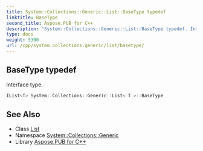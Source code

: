 ```yaml
---
title: System::Collections::Generic::List::BaseType typedef
linktitle: BaseType
second_title: Aspose.PUB for C++
description: 'System::Collections::Generic::List::BaseType typedef. Interface type in C++.'
type: docs
weight: 5300
url: /cpp/system.collections.generic/list/basetype/
---
```

## BaseType typedef


Interface type.

```cpp
IList<T> System::Collections::Generic::List< T >::BaseType
```

## See Also

* Class [List](../)
* Namespace [System::Collections::Generic](../../)
* Library [Aspose.PUB for C++](../../../)
